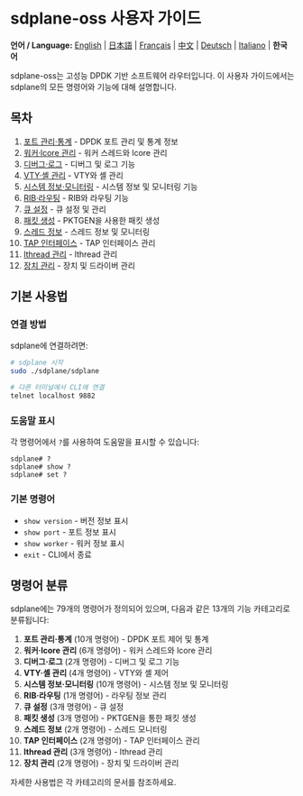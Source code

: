 # sdplane-oss 사용자 가이드

**언어 / Language:** [English](../README.md) | [日本語](../ja/README.md) | [Français](../fr/README.md) | [中文](../zh/README.md) | [Deutsch](../de/README.md) | [Italiano](../it/README.md) | **한국어**

sdplane-oss는 고성능 DPDK 기반 소프트웨어 라우터입니다. 이 사용자 가이드에서는 sdplane의 모든 명령어와 기능에 대해 설명합니다.

## 목차

1. [포트 관리·통계](port-management.md) - DPDK 포트 관리 및 통계 정보
2. [워커·lcore 관리](worker-lcore-thread-management.md) - 워커 스레드와 lcore 관리
3. [디버그·로그](debug-logging.md) - 디버그 및 로그 기능
4. [VTY·셸 관리](vty-shell.md) - VTY와 셸 관리
5. [시스템 정보·모니터링](system-monitoring.md) - 시스템 정보 및 모니터링 기능
6. [RIB·라우팅](routing.md) - RIB와 라우팅 기능
7. [큐 설정](queue-configuration.md) - 큐 설정 및 관리
8. [패킷 생성](packet-generation.md) - PKTGEN을 사용한 패킷 생성
9. [스레드 정보](worker-lcore-thread-management.md) - 스레드 정보 및 모니터링
10. [TAP 인터페이스](tap-interface.md) - TAP 인터페이스 관리
11. [lthread 관리](lthread-management.md) - lthread 관리
12. [장치 관리](device-management.md) - 장치 및 드라이버 관리

## 기본 사용법

### 연결 방법

sdplane에 연결하려면:

```bash
# sdplane 시작
sudo ./sdplane/sdplane

# 다른 터미널에서 CLI에 연결
telnet localhost 9882
```

### 도움말 표시

각 명령어에서 `?`를 사용하여 도움말을 표시할 수 있습니다:

```
sdplane# ?
sdplane# show ?
sdplane# set ?
```

### 기본 명령어

- `show version` - 버전 정보 표시
- `show port` - 포트 정보 표시
- `show worker` - 워커 정보 표시
- `exit` - CLI에서 종료

## 명령어 분류

sdplane에는 79개의 명령어가 정의되어 있으며, 다음과 같은 13개의 기능 카테고리로 분류됩니다:

1. **포트 관리·통계** (10개 명령어) - DPDK 포트 제어 및 통계
2. **워커·lcore 관리** (6개 명령어) - 워커 스레드와 lcore 관리
3. **디버그·로그** (2개 명령어) - 디버그 및 로그 기능
4. **VTY·셸 관리** (4개 명령어) - VTY와 셸 제어
5. **시스템 정보·모니터링** (10개 명령어) - 시스템 정보 및 모니터링
6. **RIB·라우팅** (1개 명령어) - 라우팅 정보 관리
7. **큐 설정** (3개 명령어) - 큐 설정
8. **패킷 생성** (3개 명령어) - PKTGEN을 통한 패킷 생성
9. **스레드 정보** (2개 명령어) - 스레드 모니터링
10. **TAP 인터페이스** (2개 명령어) - TAP 인터페이스 관리
11. **lthread 관리** (3개 명령어) - lthread 관리
12. **장치 관리** (2개 명령어) - 장치 및 드라이버 관리

자세한 사용법은 각 카테고리의 문서를 참조하세요.